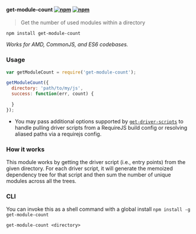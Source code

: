 #### get-module-count [![npm](http://img.shields.io/npm/v/get-module-count.svg)](https://npmjs.org/package/get-module-count) [![npm](http://img.shields.io/npm/dm/get-module-count.svg)](https://npmjs.org/package/get-module-count)

> Get the number of used modules within a directory

`npm install get-module-count`

*Works for AMD, CommonJS, and ES6 codebases.*

### Usage

```js
var getModuleCount = require('get-module-count');

getModuleCount({
  directory: 'path/to/my/js',
  success: function(err, count) {

  }
});
```

* You may pass additional options supported by [`get-driver-scripts`](https://github.com/mrjoelkemp/node-get-driver-scripts)
to handle pulling driver scripts from a RequireJS build config or resolving aliased
paths via a requirejs config.


### How it works

This module works by getting the driver script (i.e., entry points) from the
given directory. For each driver script, it will generate the memoized dependency tree
for that script and then sum the number of unique modules across all the trees.

### CLI

You can invoke this as a shell command with a global install `npm install -g get-module-count`

`get-module-count <directory>`
